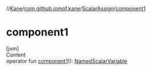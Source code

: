 //[Kane](../../index.md)/[com.github.jomof.kane](../index.md)/[ScalarAssign](index.md)/[component1](component1.md)



# component1  
[jvm]  
Content  
operator fun [component1](component1.md)(): [NamedScalarVariable](../-named-scalar-variable/index.md)  



